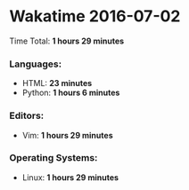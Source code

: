 # Wakatime 2016-07-02

Time Total: **1 hours 29 minutes**

### Languages:
- HTML: **23 minutes** 
- Python: **1 hours 6 minutes** 

### Editors:
- Vim: **1 hours 29 minutes** 

### Operating Systems:
- Linux: **1 hours 29 minutes** 

